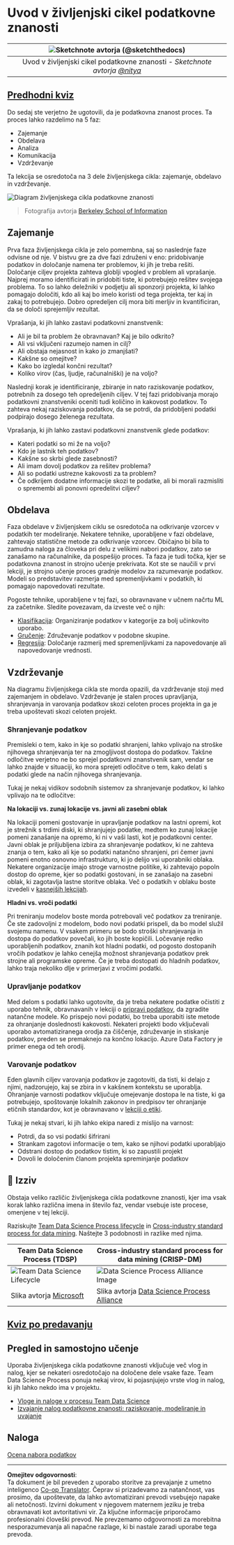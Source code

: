 <!--
CO_OP_TRANSLATOR_METADATA:
{
  "original_hash": "79ca8a5a3135e94d2d43f56ba62d5205",
  "translation_date": "2025-09-05T06:00:25+00:00",
  "source_file": "4-Data-Science-Lifecycle/14-Introduction/README.md",
  "language_code": "sl"
}
-->
# Uvod v življenjski cikel podatkovne znanosti

|![ Sketchnote avtorja [(@sketchthedocs)](https://sketchthedocs.dev) ](../../sketchnotes/14-DataScience-Lifecycle.png)|
|:---:|
| Uvod v življenjski cikel podatkovne znanosti - _Sketchnote avtorja [@nitya](https://twitter.com/nitya)_ |

## [Predhodni kviz](https://red-water-0103e7a0f.azurestaticapps.net/quiz/26)

Do sedaj ste verjetno že ugotovili, da je podatkovna znanost proces. Ta proces lahko razdelimo na 5 faz:

- Zajemanje
- Obdelava
- Analiza
- Komunikacija
- Vzdrževanje

Ta lekcija se osredotoča na 3 dele življenjskega cikla: zajemanje, obdelavo in vzdrževanje.

![Diagram življenjskega cikla podatkovne znanosti](../../../../4-Data-Science-Lifecycle/14-Introduction/images/data-science-lifecycle.jpg)  
> Fotografija avtorja [Berkeley School of Information](https://ischoolonline.berkeley.edu/data-science/what-is-data-science/)

## Zajemanje

Prva faza življenjskega cikla je zelo pomembna, saj so naslednje faze odvisne od nje. V bistvu gre za dve fazi združeni v eno: pridobivanje podatkov in določanje namena ter problemov, ki jih je treba rešiti.  
Določanje ciljev projekta zahteva globlji vpogled v problem ali vprašanje. Najprej moramo identificirati in pridobiti tiste, ki potrebujejo rešitev svojega problema. To so lahko deležniki v podjetju ali sponzorji projekta, ki lahko pomagajo določiti, kdo ali kaj bo imelo koristi od tega projekta, ter kaj in zakaj to potrebujejo. Dobro opredeljen cilj mora biti merljiv in kvantificiran, da se določi sprejemljiv rezultat.

Vprašanja, ki jih lahko zastavi podatkovni znanstvenik:
- Ali je bil ta problem že obravnavan? Kaj je bilo odkrito?
- Ali vsi vključeni razumejo namen in cilj?
- Ali obstaja nejasnost in kako jo zmanjšati?
- Kakšne so omejitve?
- Kako bo izgledal končni rezultat?
- Koliko virov (čas, ljudje, računalniški) je na voljo?

Naslednji korak je identificiranje, zbiranje in nato raziskovanje podatkov, potrebnih za dosego teh opredeljenih ciljev. V tej fazi pridobivanja morajo podatkovni znanstveniki oceniti tudi količino in kakovost podatkov. To zahteva nekaj raziskovanja podatkov, da se potrdi, da pridobljeni podatki podpirajo dosego želenega rezultata.

Vprašanja, ki jih lahko zastavi podatkovni znanstvenik glede podatkov:
- Kateri podatki so mi že na voljo?
- Kdo je lastnik teh podatkov?
- Kakšne so skrbi glede zasebnosti?
- Ali imam dovolj podatkov za rešitev problema?
- Ali so podatki ustrezne kakovosti za ta problem?
- Če odkrijem dodatne informacije skozi te podatke, ali bi morali razmisliti o spremembi ali ponovni opredelitvi ciljev?

## Obdelava

Faza obdelave v življenjskem ciklu se osredotoča na odkrivanje vzorcev v podatkih ter modeliranje. Nekatere tehnike, uporabljene v fazi obdelave, zahtevajo statistične metode za odkrivanje vzorcev. Običajno bi bila to zamudna naloga za človeka pri delu z velikimi nabori podatkov, zato se zanašamo na računalnike, da pospešijo proces. Ta faza je tudi točka, kjer se podatkovna znanost in strojno učenje prekrivata. Kot ste se naučili v prvi lekciji, je strojno učenje proces gradnje modelov za razumevanje podatkov. Modeli so predstavitev razmerja med spremenljivkami v podatkih, ki pomagajo napovedovati rezultate.

Pogoste tehnike, uporabljene v tej fazi, so obravnavane v učnem načrtu ML za začetnike. Sledite povezavam, da izveste več o njih:

- [Klasifikacija](https://github.com/microsoft/ML-For-Beginners/tree/main/4-Classification): Organiziranje podatkov v kategorije za bolj učinkovito uporabo.
- [Gručenje](https://github.com/microsoft/ML-For-Beginners/tree/main/5-Clustering): Združevanje podatkov v podobne skupine.
- [Regresija](https://github.com/microsoft/ML-For-Beginners/tree/main/2-Regression): Določanje razmerij med spremenljivkami za napovedovanje ali napovedovanje vrednosti.

## Vzdrževanje

Na diagramu življenjskega cikla ste morda opazili, da vzdrževanje stoji med zajemanjem in obdelavo. Vzdrževanje je stalen proces upravljanja, shranjevanja in varovanja podatkov skozi celoten proces projekta in ga je treba upoštevati skozi celoten projekt.

### Shranjevanje podatkov

Premisleki o tem, kako in kje so podatki shranjeni, lahko vplivajo na stroške njihovega shranjevanja ter na zmogljivost dostopa do podatkov. Takšne odločitve verjetno ne bo sprejel podatkovni znanstvenik sam, vendar se lahko znajde v situaciji, ko mora sprejeti odločitve o tem, kako delati s podatki glede na način njihovega shranjevanja.

Tukaj je nekaj vidikov sodobnih sistemov za shranjevanje podatkov, ki lahko vplivajo na te odločitve:

**Na lokaciji vs. zunaj lokacije vs. javni ali zasebni oblak**

Na lokaciji pomeni gostovanje in upravljanje podatkov na lastni opremi, kot je strežnik s trdimi diski, ki shranjujejo podatke, medtem ko zunaj lokacije pomeni zanašanje na opremo, ki ni v vaši lasti, kot je podatkovni center. Javni oblak je priljubljena izbira za shranjevanje podatkov, ki ne zahteva znanja o tem, kako ali kje so podatki natančno shranjeni, pri čemer javni pomeni enotno osnovno infrastrukturo, ki jo delijo vsi uporabniki oblaka. Nekatere organizacije imajo stroge varnostne politike, ki zahtevajo popoln dostop do opreme, kjer so podatki gostovani, in se zanašajo na zasebni oblak, ki zagotavlja lastne storitve oblaka. Več o podatkih v oblaku boste izvedeli v [kasnejših lekcijah](https://github.com/microsoft/Data-Science-For-Beginners/tree/main/5-Data-Science-In-Cloud).

**Hladni vs. vroči podatki**

Pri treniranju modelov boste morda potrebovali več podatkov za treniranje. Če ste zadovoljni z modelom, bodo novi podatki prispeli, da bo model služil svojemu namenu. V vsakem primeru se bodo stroški shranjevanja in dostopa do podatkov povečali, ko jih boste kopičili. Ločevanje redko uporabljenih podatkov, znanih kot hladni podatki, od pogosto dostopanih vročih podatkov je lahko cenejša možnost shranjevanja podatkov prek strojne ali programske opreme. Če je treba dostopati do hladnih podatkov, lahko traja nekoliko dlje v primerjavi z vročimi podatki.

### Upravljanje podatkov

Med delom s podatki lahko ugotovite, da je treba nekatere podatke očistiti z uporabo tehnik, obravnavanih v lekciji o [pripravi podatkov](https://github.com/microsoft/Data-Science-For-Beginners/tree/main/2-Working-With-Data/08-data-preparation), da zgradite natančne modele. Ko prispejo novi podatki, bo treba uporabiti iste metode za ohranjanje doslednosti kakovosti. Nekateri projekti bodo vključevali uporabo avtomatiziranega orodja za čiščenje, združevanje in stiskanje podatkov, preden se premaknejo na končno lokacijo. Azure Data Factory je primer enega od teh orodij.

### Varovanje podatkov

Eden glavnih ciljev varovanja podatkov je zagotoviti, da tisti, ki delajo z njimi, nadzorujejo, kaj se zbira in v kakšnem kontekstu se uporablja. Ohranjanje varnosti podatkov vključuje omejevanje dostopa le na tiste, ki ga potrebujejo, spoštovanje lokalnih zakonov in predpisov ter ohranjanje etičnih standardov, kot je obravnavano v [lekciji o etiki](https://github.com/microsoft/Data-Science-For-Beginners/tree/main/1-Introduction/02-ethics).

Tukaj je nekaj stvari, ki jih lahko ekipa naredi z mislijo na varnost:
- Potrdi, da so vsi podatki šifrirani
- Strankam zagotovi informacije o tem, kako se njihovi podatki uporabljajo
- Odstrani dostop do podatkov tistim, ki so zapustili projekt
- Dovoli le določenim članom projekta spreminjanje podatkov

## 🚀 Izziv

Obstaja veliko različic življenjskega cikla podatkovne znanosti, kjer ima vsak korak lahko različna imena in število faz, vendar vsebuje iste procese, omenjene v tej lekciji.

Raziskujte [Team Data Science Process lifecycle](https://docs.microsoft.com/en-us/azure/architecture/data-science-process/lifecycle) in [Cross-industry standard process for data mining](https://www.datascience-pm.com/crisp-dm-2/). Naštejte 3 podobnosti in razlike med njima.

|Team Data Science Process (TDSP)|Cross-industry standard process for data mining (CRISP-DM)|
|--|--|
|![Team Data Science Lifecycle](../../../../4-Data-Science-Lifecycle/14-Introduction/images/tdsp-lifecycle2.png) | ![Data Science Process Alliance Image](../../../../4-Data-Science-Lifecycle/14-Introduction/images/CRISP-DM.png) |
| Slika avtorja [Microsoft](https://docs.microsoft.comazure/architecture/data-science-process/lifecycle) | Slika avtorja [Data Science Process Alliance](https://www.datascience-pm.com/crisp-dm-2/) |

## [Kviz po predavanju](https://ff-quizzes.netlify.app/en/ds/)

## Pregled in samostojno učenje

Uporaba življenjskega cikla podatkovne znanosti vključuje več vlog in nalog, kjer se nekateri osredotočajo na določene dele vsake faze. Team Data Science Process ponuja nekaj virov, ki pojasnjujejo vrste vlog in nalog, ki jih lahko nekdo ima v projektu.

* [Vloge in naloge v procesu Team Data Science](https://docs.microsoft.com/en-us/azure/architecture/data-science-process/roles-tasks)
* [Izvajanje nalog podatkovne znanosti: raziskovanje, modeliranje in uvajanje](https://docs.microsoft.com/en-us/azure/architecture/data-science-process/execute-data-science-tasks)

## Naloga

[Ocena nabora podatkov](assignment.md)

---

**Omejitev odgovornosti**:  
Ta dokument je bil preveden z uporabo storitve za prevajanje z umetno inteligenco [Co-op Translator](https://github.com/Azure/co-op-translator). Čeprav si prizadevamo za natančnost, vas prosimo, da upoštevate, da lahko avtomatizirani prevodi vsebujejo napake ali netočnosti. Izvirni dokument v njegovem maternem jeziku je treba obravnavati kot avtoritativni vir. Za ključne informacije priporočamo profesionalni človeški prevod. Ne prevzemamo odgovornosti za morebitna nesporazumevanja ali napačne razlage, ki bi nastale zaradi uporabe tega prevoda.